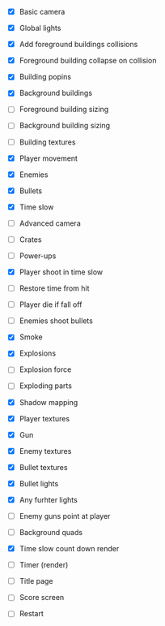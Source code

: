 - [x] Basic camera 
- [x] Global lights

- [x] Add foreground buildings collisions
- [x] Foreground building collapse on collision
- [x] Building popins
- [x] Background buildings
- [ ] Foreground building sizing
- [ ] Background building sizing
- [ ] Building textures

- [x] Player movement
- [x] Enemies
- [x] Bullets
- [x] Time slow
- [ ] Advanced camera
- [ ] Crates
- [ ] Power-ups

- [x] Player shoot in time slow
- [ ] Restore time from hit
- [ ] Player die if fall off
- [ ] Enemies shoot bullets

- [x] Smoke
- [x] Explosions 
- [ ] Explosion force
- [ ] Exploding parts

- [x] Shadow mapping
- [x] Player textures
- [x] Gun
- [x] Enemy textures
- [x] Bullet textures
- [x] Bullet lights
- [x] Any furhter lights
- [ ] Enemy guns point at player
- [ ] Background quads

- [x] Time slow count down render
- [ ] Timer (render)

- [ ] Title page
- [ ] Score screen
- [ ] Restart
